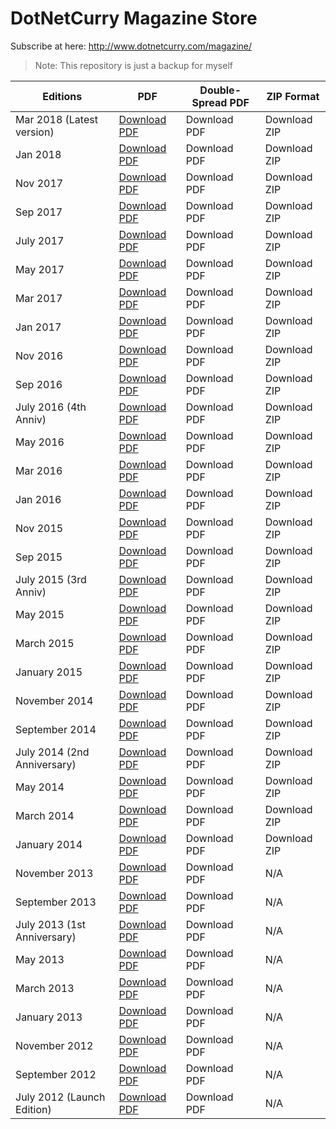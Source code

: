# DotNetCurry Magazine Store
Subscribe at here: http://www.dotnetcurry.com/magazine/

> Note: This repository is just a backup for myself

|Editions|PDF|Double-Spread PDF|ZIP Format|
|--- |--- |--- |--- |
|Mar 2018 (Latest version)|<a href="Files\35%20-%20Mar%202018\pdf.pdf" target="_blank">Download PDF</a>|Download PDF|Download ZIP|
|Jan 2018|<a href="Files\34%20-%20Jan%202018\pdf.pdf" target="_blank">Download PDF</a>|Download PDF|Download ZIP|
|Nov 2017|<a href="Files\33%20-%20Nov%202017\pdf.pdf" target="_blank">Download PDF</a>|Download PDF|Download ZIP|
|Sep 2017|<a href="Files\32%20-%20Sep%202017\pdf.pdf" target="_blank">Download PDF</a>|Download PDF|Download ZIP|
|July 2017|<a href="Files\31%20-%20July%202017\pdf.pdf" target="_blank">Download PDF</a>|Download PDF|Download ZIP|
|May 2017|<a href="Files\30%20-%20May%202017\pdf.pdf" target="_blank">Download PDF</a>|Download PDF|Download ZIP|
|Mar 2017|<a href="Files\29%20-%20Mar%202017\pdf.pdf" target="_blank">Download PDF</a>|Download PDF|Download ZIP|
|Jan 2017|<a href="Files\28%20-%20Jan%202017\pdf.pdf" target="_blank">Download PDF</a>|Download PDF|Download ZIP|
|Nov 2016|<a href="Files\27%20-%20Nov%202016\pdf.pdf" target="_blank">Download PDF</a>|Download PDF|Download ZIP|
|Sep 2016|<a href="Files\26%20-%20Sep%202016\pdf.pdf" target="_blank">Download PDF</a>|Download PDF|Download ZIP|
|July 2016 (4th Anniv)|<a href="Files\25%20-%20July%202016%20(4th%20Anniv)\pdf.pdf" target="_blank">Download PDF</a>|Download PDF|Download ZIP|
|May 2016|<a href="Files\24%20-%20May%202016\pdf.pdf" target="_blank">Download PDF</a>|Download PDF|Download ZIP|
|Mar 2016|<a href="Files\23%20-%20Mar%202016\pdf.pdf" target="_blank">Download PDF</a>|Download PDF|Download ZIP|
|Jan 2016|<a href="Files\22%20-%20Jan%202016\pdf.pdf" target="_blank">Download PDF</a>|Download PDF|Download ZIP|
|Nov 2015|<a href="Files\21%20-%20Nov%202015\pdf.pdf" target="_blank">Download PDF</a>|Download PDF|Download ZIP|
|Sep 2015|<a href="Files\20%20-%20Sep%202015\pdf.pdf" target="_blank">Download PDF</a>|Download PDF|Download ZIP|
|July 2015 (3rd Anniv)|<a href="Files\19%20-%20July%202015%20(3rd%20Anniv)\pdf.pdf" target="_blank">Download PDF</a>|Download PDF|Download ZIP|
|May 2015|<a href="Files\18%20-%20May%202015\pdf.pdf" target="_blank">Download PDF</a>|Download PDF|Download ZIP|
|March 2015|<a href="Files\17%20-%20March%202015\pdf.pdf" target="_blank">Download PDF</a>|Download PDF|Download ZIP|
|January 2015|<a href="Files\16%20-%20January%202015\pdf.pdf" target="_blank">Download PDF</a>|Download PDF|Download ZIP|
|November 2014|<a href="Files\15%20-%20November%202014\pdf.pdf" target="_blank">Download PDF</a>|Download PDF|Download ZIP|
|September 2014|<a href="Files\14%20-%20September%202014\pdf.pdf" target="_blank">Download PDF</a>|Download PDF|Download ZIP|
|July 2014 (2nd Anniversary)|<a href="Files\13%20-%20July%202014%20(2nd%20Anniversary)\pdf.pdf" target="_blank">Download PDF</a>|Download PDF|Download ZIP|
|May 2014|<a href="Files\12%20-%20May%202014\pdf.pdf" target="_blank">Download PDF</a>|Download PDF|Download ZIP|
|March 2014|<a href="Files\11%20-%20March%202014\pdf.pdf" target="_blank">Download PDF</a>|Download PDF|Download ZIP|
|January 2014|<a href="Files\10%20-%20January%202014\pdf.pdf" target="_blank">Download PDF</a>|Download PDF|Download ZIP|
|November 2013|<a href="Files\9%20-%20November%202013\pdf.pdf" target="_blank">Download PDF</a>|Download PDF|N/A|
|September 2013|<a href="Files\8%20-%20September%202013\pdf.pdf" target="_blank">Download PDF</a>|Download PDF|N/A|
|July 2013 (1st Anniversary)|<a href="Files\7%20-%20July%202013%20(1st%20Anniversary)\pdf.pdf" target="_blank">Download PDF</a>|Download PDF|N/A|
|May 2013|<a href="Files\6%20-%20May%202013\pdf.pdf" target="_blank">Download PDF</a>|Download PDF|N/A|
|March 2013|<a href="Files\5%20-%20March%202013\pdf.pdf" target="_blank">Download PDF</a>|Download PDF|N/A|
|January 2013|<a href="Files\4%20-%20January%202013\pdf.pdf" target="_blank">Download PDF</a>|Download PDF|N/A|
|November 2012|<a href="Files\3%20-%20November%202012\pdf.pdf" target="_blank">Download PDF</a>|Download PDF|N/A|
|September 2012|<a href="Files\2%20-%20September%202012\pdf.pdf" target="_blank">Download PDF</a>|Download PDF|N/A|
|July 2012 (Launch Edition)|<a href="Files\1%20-%20July%202012%20(Launch%20Edition)\pdf.pdf" target="_blank">Download PDF</a>|Download PDF|N/A|
